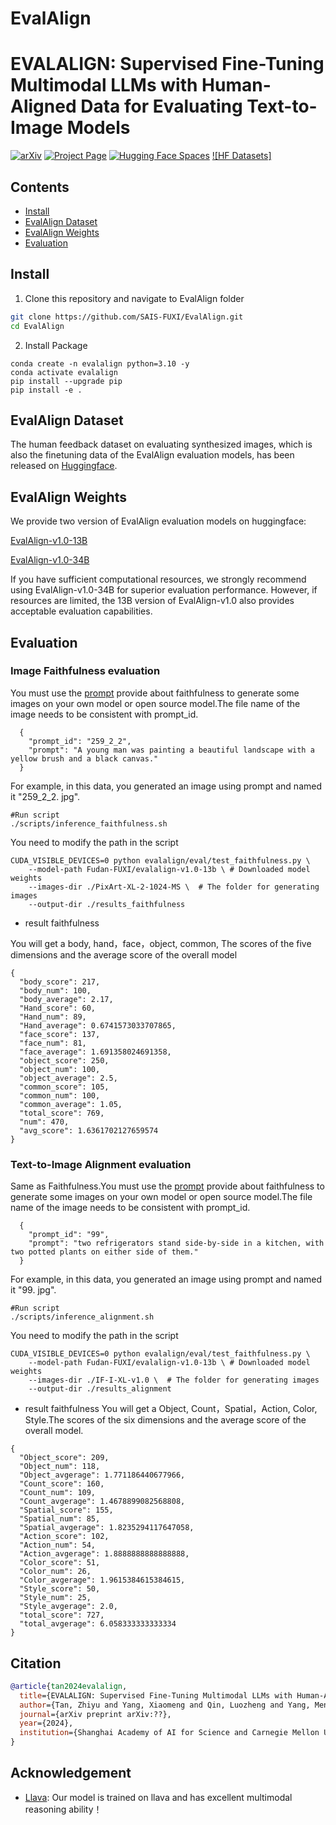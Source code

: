 
# EvalAlign

# EVALALIGN: Supervised Fine-Tuning Multimodal LLMs with Human-Aligned Data for Evaluating Text-to-Image Models

[![arXiv](https://img.shields.io/badge/arXiv-2408.02629-b31b1b.svg)](https://arxiv.org/abs/2406.16562)
[![Project Page](https://img.shields.io/badge/Project-Website-blue)](https://sais-fuxi.github.io/projects/evalalign/)
[![Hugging Face Spaces](https://img.shields.io/badge/%F0%9F%A4%97%20Hugging%20Face-Spaces-yellow)](https://huggingface.co/Fudan-FUXI/evalalign-v1.0-13b)
[![HF Datasets]]([https://openbayes.com/console/public/tutorials/UOeU0ywVxl7](https://huggingface.co/datasets/Fudan-FUXI/EvalAlign-datasets)) 
## Contents
- [Install](#install)
- [EvalAlign Dataset](#evalalign-dataset)
- [EvalAlign Weights](#evalalign-weights)
- [Evaluation](#evaluation)

## Install
1. Clone this repository and navigate to EvalAlign folder
```bash
git clone https://github.com/SAIS-FUXI/EvalAlign.git
cd EvalAlign
```
2. Install Package
```Shell
conda create -n evalalign python=3.10 -y
conda activate evalalign
pip install --upgrade pip 
pip install -e .
```
## EvalAlign Dataset
The human feedback dataset on evaluating synthesized images, which is also the finetuning data of the EvalAlign evaluation models, has been released on [Huggingface](https://huggingface.co/datasets/Fudan-FUXI/EvalAlign-datasets).


## EvalAlign Weights
We provide two version of EvalAlign evaluation models on huggingface:

 [EvalAlign-v1.0-13B](https://huggingface.co/Fudan-FUXI/evalalign-v1.0-13b)
 
 [EvalAlign-v1.0-34B](https://huggingface.co/Fudan-FUXI/evalalign-v1.0-34b)
 
If you have sufficient computational resources, we strongly recommend using EvalAlign-v1.0-34B for superior evaluation performance. However, if resources are limited, the 13B version of EvalAlign-v1.0 also provides acceptable evaluation capabilities.
## Evaluation
### Image Faithfulness evaluation
You must use the [prompt](https://github.com/SAIS-FUXI/EvalAlign/tree/main/configs/test_faithfulness_prompt.json) provide about faithfulness to generate some images on your own model or open source model.The file name of the image needs to be consistent with prompt_id.
```shell
  {
    "prompt_id": "259_2_2",
    "prompt": "A young man was painting a beautiful landscape with a yellow brush and a black canvas."
  }
```
For example, in this data, you generated an image using prompt and named it "259_2_2. jpg".
```shell
#Run script
./scripts/inference_faithfulness.sh
```
You need to modify the path in the script
```shell
CUDA_VISIBLE_DEVICES=0 python evalalign/eval/test_faithfulness.py \
    --model-path Fudan-FUXI/evalalign-v1.0-13b \ # Downloaded model weights
    --images-dir ./PixArt-XL-2-1024-MS \  # The folder for generating images
    --output-dir ./results_faithfulness 
```
- result faithfulness

You will get a body, hand，face，object, common, The scores of the five dimensions and the average score of the overall model
```shell
{
  "body_score": 217,
  "body_num": 100,
  "body_average": 2.17,
  "Hand_score": 60,
  "Hand_num": 89,
  "Hand_average": 0.6741573033707865,
  "face_score": 137,
  "face_num": 81,
  "face_average": 1.691358024691358,
  "object_score": 250,
  "object_num": 100,
  "object_average": 2.5,
  "common_score": 105,
  "common_num": 100,
  "common_average": 1.05,
  "total_score": 769,
  "num": 470,
  "avg_score": 1.6361702127659574
}
```
### Text-to-Image Alignment evaluation
Same as Faithfulness.You must use the [prompt](https://github.com/SAIS-FUXI/EvalAlign/tree/main/configs/test_alignment_prompt.json) provide about faithfulness to generate some images on your own model or open source model.The file name of the image needs to be consistent with prompt_id.
```shell
  {
    "prompt_id": "99",
    "prompt": "two refrigerators stand side-by-side in a kitchen, with two potted plants on either side of them."
  }
```
For example, in this data, you generated an image using prompt and named it "99. jpg".
```shell
#Run script
./scripts/inference_alignment.sh
```
You need to modify the path in the script
```shell
CUDA_VISIBLE_DEVICES=0 python evalalign/eval/test_faithfulness.py \
    --model-path Fudan-FUXI/evalalign-v1.0-13b \ # Downloaded model weights
    --images-dir ./IF-I-XL-v1.0 \  # The folder for generating images
    --output-dir ./results_alignment 
```
- result faithfulness
You will get a Object, Count，Spatial，Action, Color, Style.The scores of the six dimensions and the average score of the overall model.
```shell
{
  "Object_score": 209,
  "Object_num": 118,
  "Object_avgerage": 1.771186440677966,
  "Count_score": 160,
  "Count_num": 109,
  "Count_avgerage": 1.4678899082568808,
  "Spatial_score": 155,
  "Spatial_num": 85,
  "Spatial_avgerage": 1.8235294117647058,
  "Action_score": 102,
  "Action_num": 54,
  "Action_avgerage": 1.8888888888888888,
  "Color_score": 51,
  "Color_num": 26,
  "Color_avgerage": 1.9615384615384615,
  "Style_score": 50,
  "Style_num": 25,
  "Style_avgerage": 2.0,
  "total_score": 727,
  "total_avgerage": 6.058333333333334
}
```



## Citation
```bibtex
@article{tan2024evalalign,
  title={EVALALIGN: Supervised Fine-Tuning Multimodal LLMs with Human-Aligned Data for Evaluating Text-to-Image Models},
  author={Tan, Zhiyu and Yang, Xiaomeng and Qin, Luozheng and Yang, Mengping and Zhang, Cheng and Li, Hao},
  journal={arXiv preprint arXiv:??},
  year={2024},
  institution={Shanghai Academy of AI for Science and Carnegie Mellon University and Fudan University},
}
```
## Acknowledgement
- [Llava](https://github.com/haotian-liu/LLaVA): Our model is trained on llava and has excellent multimodal reasoning ability！

